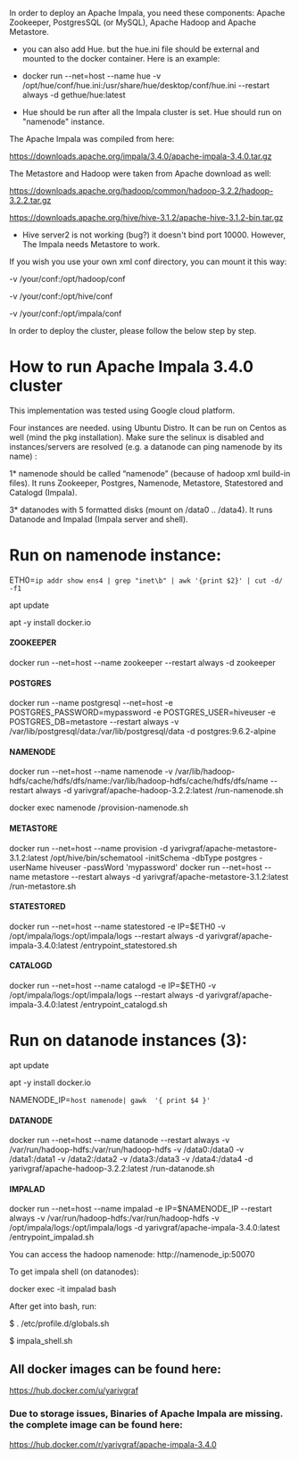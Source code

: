 In order to deploy an Apache Impala, you need these components: Apache Zookeeper, PostgresSQL (or MySQL), Apache Hadoop and Apache Metastore.

* you can also add Hue. but the hue.ini file should be external and mounted to the docker container. Here is an example:

* docker run --net=host --name hue -v /opt/hue/conf/hue.ini:/usr/share/hue/desktop/conf/hue.ini --restart always -d gethue/hue:latest

* Hue should be run after all the Impala cluster is set. Hue should run on "namenode" instance.


The Apache Impala was compiled from here:
 
https://downloads.apache.org/impala/3.4.0/apache-impala-3.4.0.tar.gz

The Metastore and Hadoop were taken from Apache download as well:

https://downloads.apache.org/hadoop/common/hadoop-3.2.2/hadoop-3.2.2.tar.gz

https://downloads.apache.org/hive/hive-3.1.2/apache-hive-3.1.2-bin.tar.gz

* Hive server2 is not working (bug?) it doesn't bind port 10000. However, The Impala needs Metastore to work.

If you wish you use your own xml conf directory, you can mount it this way:

-v /your/conf:/opt/hadoop/conf

-v /your/conf:/opt/hive/conf

-v /your/conf:/opt/impala/conf

In order to deploy the cluster, please follow the below step by step.


How to run Apache Impala 3.4.0 cluster
==============================
This implementation was tested using Google cloud platform.

Four instances are needed. using Ubuntu Distro. It can be run on Centos as well (mind the pkg installation). Make sure the selinux is disabled and instances/servers are resolved (e.g. a datanode can ping namenode by its name) :

1* namenode should be called “namenode” (because of hadoop xml build-in files). It runs Zookeeper, Postgres, Namenode, Metastore, Statestored and Catalogd (Impala).

3* datanodes with 5 formatted disks (mount on /data0 .. /data4). It runs Datanode and Impalad (Impala server and shell). 


# Run on namenode instance:

ETH0=`ip addr show ens4 | grep "inet\b" | awk '{print $2}' | cut -d/ -f1`

apt update

apt -y install docker.io

#### ZOOKEEPER
docker run --net=host --name zookeeper --restart always -d zookeeper
#### POSTGRES
docker run --name postgresql --net=host -e POSTGRES_PASSWORD=mypassword -e POSTGRES_USER=hiveuser -e POSTGRES_DB=metastore --restart always -v /var/lib/postgresql/data:/var/lib/postgresql/data -d postgres:9.6.2-alpine


#### NAMENODE
docker run --net=host --name namenode -v /var/lib/hadoop-hdfs/cache/hdfs/dfs/name:/var/lib/hadoop-hdfs/cache/hdfs/dfs/name --restart always -d yarivgraf/apache-hadoop-3.2.2:latest /run-namenode.sh

docker exec namenode /provision-namenode.sh
#### METASTORE
docker run --net=host --name provision -d yarivgraf/apache-metastore-3.1.2:latest /opt/hive/bin/schematool -initSchema -dbType postgres -userName hiveuser -passWord 'mypassword'
docker run --net=host --name metastore --restart always -d yarivgraf/apache-metastore-3.1.2:latest /run-metastore.sh
#### STATESTORED
docker run --net=host --name statestored -e IP=$ETH0 -v /opt/impala/logs:/opt/impala/logs --restart always -d yarivgraf/apache-impala-3.4.0:latest /entrypoint_statestored.sh

#### CATALOGD
docker run --net=host --name catalogd -e IP=$ETH0 -v /opt/impala/logs:/opt/impala/logs --restart always -d yarivgraf/apache-impala-3.4.0:latest /entrypoint_catalogd.sh
 


# Run on datanode instances (3):

apt update

apt -y install docker.io


NAMENODE_IP=`host namenode| gawk  '{ print $4 }'`
#### DATANODE
docker run --net=host --name datanode --restart always -v /var/run/hadoop-hdfs:/var/run/hadoop-hdfs -v /data0:/data0 -v /data1:/data1 -v /data2:/data2 -v /data3:/data3 -v /data4:/data4 -d yarivgraf/apache-hadoop-3.2.2:latest /run-datanode.sh
#### IMPALAD
docker run --net=host --name impalad -e IP=$NAMENODE_IP --restart always -v /var/run/hadoop-hdfs:/var/run/hadoop-hdfs -v /opt/impala/logs:/opt/impala/logs -d yarivgraf/apache-impala-3.4.0:latest  /entrypoint_impalad.sh



You can access the hadoop namenode:  http://namenode_ip:50070

To get impala shell (on datanodes):

docker exec -it impalad bash

After get into bash, run:

$ . /etc/profile.d/globals.sh

$ impala_shell.sh

## All docker images can be found here:

https://hub.docker.com/u/yarivgraf

### Due to storage issues, Binaries of Apache Impala are missing. the complete image can be found here:

https://hub.docker.com/r/yarivgraf/apache-impala-3.4.0

